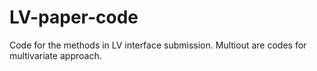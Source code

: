 # LV-paper-code
Code for the methods in LV interface submission. Multiout are codes for multivariate approach.
